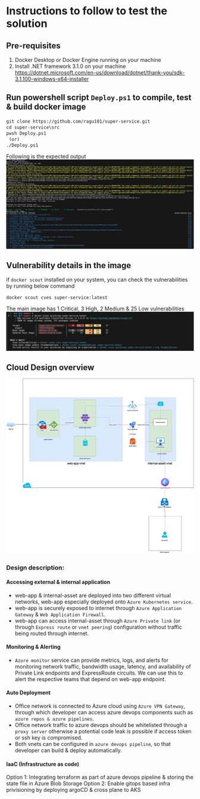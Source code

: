 # Instructions to follow to test the solution
## Pre-requisites 
1. Docker Desktop or Docker Engine running on your machine 
2. Install .NET framework 3.1.0 on your machine 
    https://dotnet.microsoft.com/en-us/download/dotnet/thank-you/sdk-3.1.100-windows-x64-installer

## Run powershell script `Deploy.ps1` to compile, test & build docker image
```
git clone https://github.com/ragu101/super-service.git
cd super-service\src
pwsh Deploy.ps1
 (or)
./Deploy.ps1
```
Following is the expected output
![output](images/build.png)

## Vulnerability details in the image 
if `docker scout` installed on your system, you can check the vulnerabilities by running below command
```
docker scout cves super-service:latest
```
The main image has 1 Critical, 3 High, 2 Medium & 25 Low vulnerabilities 
![vunerability](images/docker-image-vulnerability.png)

## Cloud Design overview
![design](./images/axi.png)

### Design description:
#### Accessing external & internal application
- web-app & internal-asset are deployed into two different virtual networks, web-app especially deployed onto `Azure Kubernetes service`.
- web-app is securely exposed to internet through `Azure Application Gateway` & `Web Application Firewall`.
- web-app can access internal-asset through `Azure Private link` (or through `Express route` or `vnet peering`) configuration without traffic being routed through internet.
#### Monitoring & Alerting
- `Azure monitor` service can provide metrics, logs, and alerts for monitoring network traffic, bandwidth usage, latency, and availability of Private Link endpoints and ExpressRoute circuits. We can use this to alert the respective teams that depend on web-app endpoint.
#### Auto Deployment
- Office network is connected to Azure cloud using `Azure VPN Gateway`, through which developer can access azure devops components such as `azure repos & azure pipelines`.
- Office network traffic to azure devops should be whitelisted through a `proxy server` otherwise a potential code leak is possible if access token or ssh key is compromised.
- Both vnets can be configured in `azure devops pipeline`, so that developer can build & deploy automatically.
#### IaaC (Infrastructure as code)
Option 1: Integrating terraform as part of azure devops pipeline & storing the state file in Azure Blob Storage 
Option 2: Enable gitops based infra privisioning by deploying argoCD & cross plane to AKS